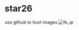 # star26
use github to host images
![fe_qr](https://user-images.githubusercontent.com/65909339/82832444-b715b880-9ed8-11ea-8cbb-f9dc78edb7d8.jpg)
